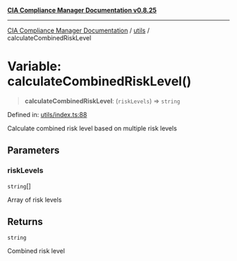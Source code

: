 [**CIA Compliance Manager Documentation v0.8.25**](../../README.md)

***

[CIA Compliance Manager Documentation](../../modules.md) / [utils](../README.md) / calculateCombinedRiskLevel

# Variable: calculateCombinedRiskLevel()

> **calculateCombinedRiskLevel**: (`riskLevels`) => `string`

Defined in: [utils/index.ts:88](https://github.com/Hack23/cia-compliance-manager/blob/b7816746b3b7f5e02cb18303af9cc6696a8caef9/src/utils/index.ts#L88)

Calculate combined risk level based on multiple risk levels

## Parameters

### riskLevels

`string`[]

Array of risk levels

## Returns

`string`

Combined risk level
